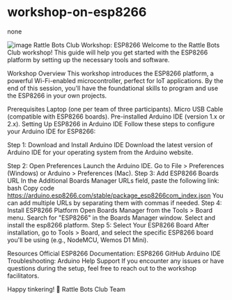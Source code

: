 # workshop-on-esp8266
none

![image](https://github.com/user-attachments/assets/54300a0c-6645-4721-8caf-d7edb04d8ae0)
Rattle Bots Club Workshop: ESP8266
Welcome to the Rattle Bots Club workshop! This guide will help you get started with the ESP8266 platform by setting up the necessary tools and software.

Workshop Overview
This workshop introduces the ESP8266 platform, a powerful Wi-Fi-enabled microcontroller, perfect for IoT applications. By the end of this session, you'll have the foundational skills to program and use the ESP8266 in your own projects.

Prerequisites
Laptop (one per team of three participants).
Micro USB Cable (compatible with ESP8266 boards).
Pre-installed Arduino IDE (version 1.x or 2.x).
Setting Up ESP8266 in Arduino IDE
Follow these steps to configure your Arduino IDE for ESP8266:

Step 1: Download and Install Arduino IDE
Download the latest version of Arduino IDE for your operating system from the Arduino website.

Step 2: Open Preferences
Launch the Arduino IDE.
Go to File > Preferences (Windows) or Arduino > Preferences (Mac).
Step 3: Add ESP8266 Boards URL
In the Additional Boards Manager URLs field, paste the following link:
bash
Copy code
https://arduino.esp8266.com/stable/package_esp8266com_index.json
You can add multiple URLs by separating them with commas if needed.
Step 4: Install ESP8266 Platform
Open Boards Manager from the Tools > Board menu.
Search for "ESP8266" in the Boards Manager window.
Select and install the esp8266 platform.
Step 5: Select Your ESP8266 Board
After installation, go to Tools > Board, and select the specific ESP8266 board you'll be using (e.g., NodeMCU, Wemos D1 Mini).

Resources
Official ESP8266 Documentation: ESP8266 GitHub
Arduino IDE Troubleshooting: Arduino Help
Support
If you encounter any issues or have questions during the setup, feel free to reach out to the workshop facilitators.

Happy tinkering! 🎉
Rattle Bots Club Team
